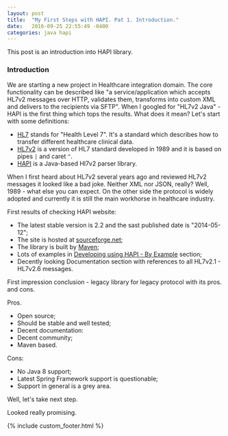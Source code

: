 ```yaml
---
layout: post
title:  "My First Steps with HAPI. Pat 1. Introduction."
date:   2016-09-25 22:55:49 -0400
categories: java hapi
---
```

This post is an introduction into HAPI library.

### Introduction

We are starting a new project in Healthcare integration domain. The core functionality can be described like "a service/application which accepts HL7v2 messages over HTTP, validates them, transforms into custom XML and delivers to the recipients via SFTP". When I googled for "HL7v2 Java" - HAPI is the first thing which tops the results. What does it mean? Let's start with some definitions:
 -  [HL7](https://en.wikipedia.org/wiki/Health_Level_7) stands for "Health Level 7". It's a standard which describes how to transfer different healthcare clinical data.
 -  [HL7v2](https://en.wikipedia.org/wiki/Health_Level_7#HL7_version_2) is a version of HL7 standard developed in 1989 and it is based on pipes `|` and caret `^`.
 -  [HAPI](http://hl7api.sourceforge.net/) is a Java-based Hl7v2 parser library.

When I first heard about HL7v2 several years ago and reviewed HL7v2 messages it looked like a bad joke. Neither XML nor JSON, really? Well, 1989 - what else you can expect. On the other side the protocol is widely adopted and currently it is still the main workhorse in healthcare industry.

First results of checking HAPI website:
- The latest stable version is 2.2 and the sast published date is "2014-05-12";
- The site is hosted at [sourceforge.net](https://sourceforge.net/);
- The library is built by [Maven](http://maven.apache.org/);
- Lots of examples in [Developing using HAPI - By Example](http://hl7api.sourceforge.net/devbyexample.html) section;
- Decently looking Documentation section with references to all HL7v2.1 - HL7v2.6 messages.

First impression conclusion - legacy library for legacy protocol with its pros. and cons.

Pros.
- Open source;
- Should be stable and well tested;
- Decent documentation:
- Decent community;
- Maven based.

Cons:
- No Java 8 support;
- Latest Spring Framework support is questionable;
- Support in general is a grey area.

Well, let's take next step.

Looked really promising.

{% include custom_footer.html %}
